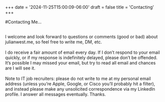 +++
date = '2024-11-25T15:00:09-06:00'
draft = false
title = 'Contacting'
+++

#Contacting Me… <br><br>

I welcome and look forward to questions or comments (good or bad) about julianwest.me, so feel free to write me, DM, etc.<br><br>
I do receive a fair amount of email every day. If I don’t respond to your email quickly, or if my response is indefinitely delayed, please don’t be offended. It’s possible I may missed your email, but try to read all email and chances are I will see it.<br><br>
Note to IT job recruiters: please do not write to me at my personal email address (unless you’re Apple, Google, or Cisco you’ll probably hit a filter), and instead please make any unsolicited correspondence via my LinkedIn profile. I answer all messages eventually.  Thanks.